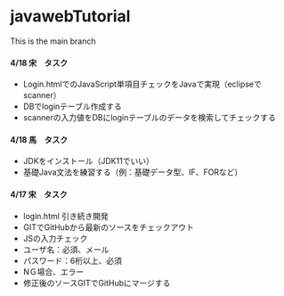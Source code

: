 # javawebTutorial
This is the main branch


#### 4/18 宋　タスク
- Login.htmlでのJavaScript単項目チェックをJavaで実現（eclipseでscanner）
- DBでloginテーブル作成する
- scannerの入力値をDBにloginテーブルのデータを検索してチェックする

#### 4/18 馬　タスク
- JDKをインストール（JDK11でいい）
- 基礎Java文法を練習する（例：基礎データ型、IF、FORなど）

#### 4/17 宋　タスク
- login.html 引き続き開発
- GITでGitHubから最新のソースをチェックアウト
- JSの入力チェック
- ユーザ名：必須、メール
- パスワード：6桁以上、必須
- NＧ場合、エラー
- 修正後のソースGITでGitHubにマージする
